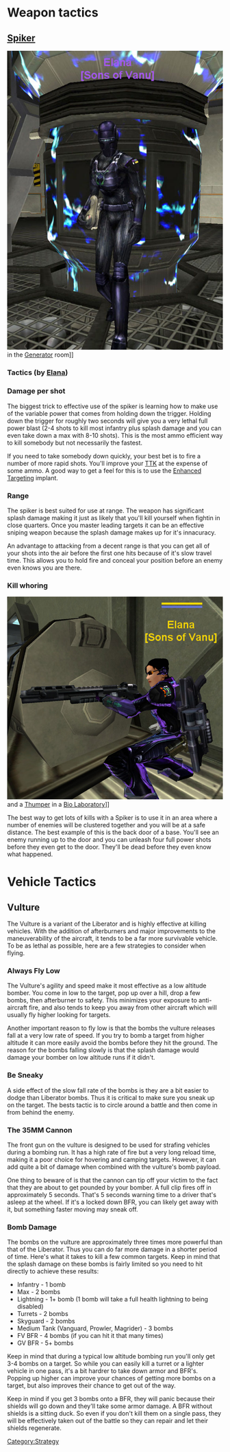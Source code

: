 # Weapon tactics

## [Spiker](../weapons/Spiker.md)

![](images/Elana_potato.jpg "fig:Elana_potato.jpg") in the
[Generator](../items/Generator.md) room\]\]

<h3>

Tactics (by [Elana](User:Elana.md))

</h3>

### Damage per shot

The biggest trick to effective use of the spiker is learning how to make
use of the variable power that comes from holding down the trigger.
Holding down the trigger for roughly two seconds will give you a very
lethal full power blast (2-4 shots to kill most infantry plus splash
damage and you can even take down a max with 8-10 shots). This is the
most ammo efficient way to kill somebody but not necessarily the
fastest.

If you need to take somebody down quickly, your best bet is to fire a
number of more rapid shots. You'll improve your
[TTK](../terminology/Acronyms_and_Slang.md#TTK) at the expense of some ammo. A
good way to get a feel for this is to use the [Enhanced
Targeting](../implants/Enhanced_Targeting.md) implant.

### Range

The spiker is best suited for use at range. The weapon has significant
splash damage making it just as likely that you'll kill yourself when
fightin in close quarters. Once you master leading targets it can be an
effective sniping weapon because the splash damage makes up for it's
innacuracy.

An advantage to attacking from a decent range is that you can get all of
your shots into the air before the first one hits because of it's slow
travel time. This allows you to hold fire and conceal your position
before an enemy even knows you are there.

### Kill whoring

![](images/Elana_sweeper.jpg "fig:Elana_sweeper.jpg") and a
[Thumper](../weapons/Thumper.md) in a [Bio
Laboratory](../locations/Bio_Laboratory.md)\]\]

The best way to get lots of kills with a Spiker is to use it in an area
where a number of enemies will be clustered together and you will be at
a safe distance. The best example of this is the back door of a base.
You'll see an enemy running up to the door and you can unleash four full
power shots before they even get to the door. They'll be dead before
they even know what happened.

# Vehicle Tactics

## Vulture

The Vulture is a variant of the Liberator and is highly effective at
killing vehicles. With the addition of afterburners and major
improvements to the maneuverability of the aircraft, it tends to be a
far more survivable vehicle. To be as lethal as possible, here are a few
strategies to consider when flying.

### Always Fly Low

The Vulture's agility and speed make it most effective as a low altitude
bomber. You come in low to the target, pop up over a hill, drop a few
bombs, then afterburner to safety. This minimizes your exposure to
anti-aircraft fire, and also tends to keep you away from other aircraft
which will usually fly higher looking for targets.

Another important reason to fly low is that the bombs the vulture
releases fall at a very low rate of speed. If you try to bomb a target
from higher altitude it can more easily avoid the bombs before they hit
the ground. The reason for the bombs falling slowly is that the splash
damage would damage your bomber on low altitude runs if it didn't.

### Be Sneaky

A side effect of the slow fall rate of the bombs is they are a bit
easier to dodge than Liberator bombs. Thus it is critical to make sure
you sneak up on the target. The bests tactic is to circle around a
battle and then come in from behind the enemy.

### The 35MM Cannon

The front gun on the vulture is designed to be used for strafing
vehicles during a bombing run. It has a high rate of fire but a very
long reload time, making it a poor choice for hovering and camping
targets. However, it can add quite a bit of damage when combined with
the vulture's bomb payload.

One thing to beware of is that the cannon can tip off your victim to the
fact that they are about to get pounded by your bomber. A full clip
fires off in approximately 5 seconds. That's 5 seconds warning time to a
driver that's asleep at the wheel. If it's a locked down BFR, you can
likely get away with it, but something faster moving may sneak off.

### Bomb Damage

The bombs on the vulture are approximately three times more powerful
than that of the Liberator. Thus you can do far more damage in a shorter
period of time. Here's what it takes to kill a few common targets. Keep
in mind that the splash damage on these bombs is fairly limited so you
need to hit directly to achieve these results:

- Infantry - 1 bomb
- Max - 2 bombs
- Lightning - 1+ bomb (1 bomb will take a full health lightning to
  being disabled)
- Turrets - 2 bombs
- Skyguard - 2 bombs
- Medium Tank (Vanguard, Prowler, Magrider) - 3 bombs
- FV BFR - 4 bombs (if you can hit it that many times)
- GV BFR - 5+ bombs

Keep in mind that during a typical low altitude bombing run you'll only
get 3-4 bombs on a target. So while you can easily kill a turret or a
lighter vehicle in one pass, it's a bit hardrer to take down armor and
BFR's. Popping up higher can improve your chances of getting more bombs
on a target, but also improves their chance to get out of the way.

Keep in mind if you get 3 bombs onto a BFR, they will panic because
their shields will go down and they'll take some armor damage. A BFR
without shields is a sitting duck. So even if you don't kill them on a
single pass, they will be effectively taken out of the battle so they
can repair and let their shields regenerate.

[Category:Strategy](Category:Strategy.md)
